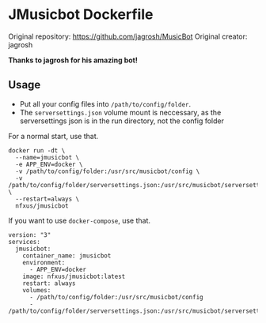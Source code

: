 # JMusicbot Dockerfile

Original repository: https://github.com/jagrosh/MusicBot
Original creator: jagrosh

**Thanks to jagrosh for his amazing bot!**

## Usage 

* Put all your config files into ``/path/to/config/folder``.
* The ``serversettings.json`` volume mount is neccessary, as the serversettings json is in the run directory, not the config folder

For a normal start, use that.
```
docker run -dt \  
  --name=jmusicbot \  
  -e APP_ENV=docker \
  -v /path/to/config/folder:/usr/src/musicbot/config \
  -v /path/to/config/folder/serversettings.json:/usr/src/musicbot/serversettings.json \
  --restart=always \
  nfxus/jmusicbot
```

If you want to use ``docker-compose``, use that.
```
version: "3"
services:
  jmusicbot:
    container_name: jmusicbot
    environment:
      - APP_ENV=docker
    image: nfxus/jmusicbot:latest
    restart: always
    volumes:
      - /path/to/config/folder:/usr/src/musicbot/config
      - /path/to/config/folder/serversettings.json:/usr/src/musicbot/serversettings.json
```
